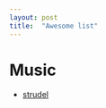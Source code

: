 ```yaml
---
layout: post
title:  "Awesome list"
---
```


# Music

* [strudel](https://strudel.cc/workshop/getting-started/)

